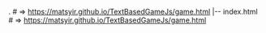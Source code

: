 . # => https://matsyir.github.io/TextBasedGameJs/game.html
|-- index.html # => https://matsyir.github.io/TextBasedGameJs/game.html
